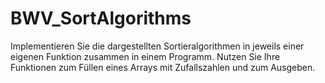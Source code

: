 # BWV_SortAlgorithms
Implementieren Sie die dargestellten Sortieralgorithmen in jeweils einer eigenen Funktion zusammen in einem Programm. Nutzen Sie Ihre Funktionen zum Füllen eines Arrays mit Zufallszahlen und zum Ausgeben.
